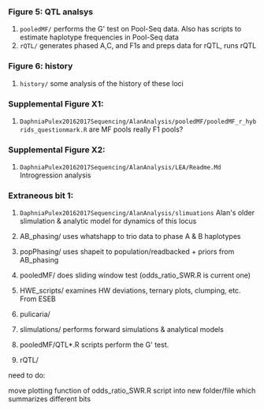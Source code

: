 ### Figure 5: QTL analsys
1. `pooledMF/` performs the G' test on Pool-Seq data. Also has scripts to estimate haplotype frequencies in Pool-Seq data
2. `rQTL/` generates phased A,C, and F1s and preps data for rQTL, runs rQTL

### Figure 6: history
1. `history/` some analysis of the history of these loci

### Supplemental Figure X1:
1. `DaphniaPulex20162017Sequencing/AlanAnalysis/pooledMF/pooledMF_r_hybrids_questionmark.R` are MF pools really F1 pools?

### Supplemental Figure X2:
1. `DaphniaPulex20162017Sequencing/AlanAnalysis/LEA/Readme.Md` Introgression analysis

### Extraneous bit 1:
1. `DaphniaPulex20162017Sequencing/AlanAnalysis/slimuations` Alan's older slimulation & analytic model for dynamics of this locus




















1. AB_phasing/ uses whatshapp to trio data to phase A & B haplotypes
2. popPhasing/ uses shapeit to population/readbacked + priors from AB_phasing
3. pooledMF/ does sliding window test (odds_ratio_SWR.R is current one)
4. HWE_scripts/ examines HW deviations, ternary plots, clumping, etc. From ESEB
5. pulicaria/
6. slimulations/ performs forward simulations & analytical models

7. pooledMF/QTL*.R scripts perform the G' test.
8. rQTL/




need to do:

move plotting function of odds_ratio_SWR.R script into new folder/file which summarizes different bits
